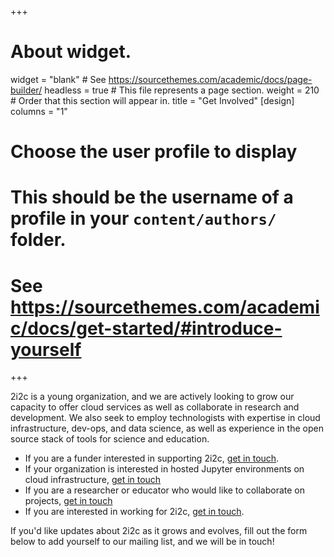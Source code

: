 +++
# About widget.
widget = "blank"  # See https://sourcethemes.com/academic/docs/page-builder/
headless = true  # This file represents a page section.
weight = 210  # Order that this section will appear in.
title = "Get Involved"
[design]
  columns = "1"

# Choose the user profile to display
# This should be the username of a profile in your `content/authors/` folder.
# See https://sourcethemes.com/academic/docs/get-started/#introduce-yourself
+++

2i2c is a young organization, and we are actively looking to grow our capacity
to offer cloud services as well as collaborate in research and development.
We also seek to employ technologists with expertise in cloud infrastructure,
dev-ops, and data science, as well as experience in the open source stack of
tools for science and education.

* If you are a funder interested in supporting 2i2c, [get in touch](mailto:colliand@2i2c.org?subject=Inquiry%20from%20funder).
* If your organization is interested in hosted Jupyter environments on
  cloud infrastructure, [get in touch](mailto:colliand@2i2c.org?subject=Inquiry%20about%20hosted%20jupyter)
* If you are a researcher or educator who would like to collaborate on projects, [get in touch](mailto:colliand@2i2c.org?subject=Inquiry%20about%20collaboration)
* If you are interested in working for 2i2c, [get in touch](mailto:colliand@2i2c.org?subject=Inquiry%20about%20employment).

If you'd like updates about 2i2c as it grows and evolves, fill out the form
below to add yourself to our mailing list, and we will be in touch!
